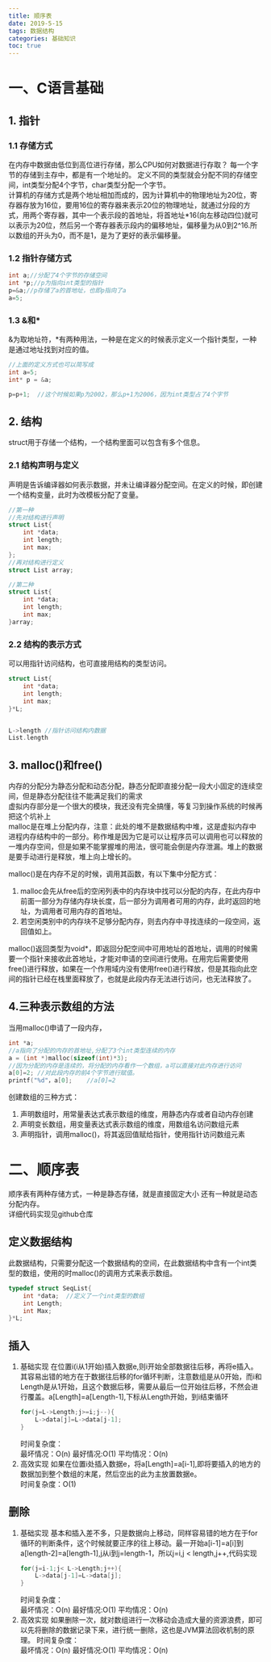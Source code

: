 ```yaml
---
title: 顺序表
date: 2019-5-15
tags: 数据结构
categories: 基础知识
toc: true
---
```



# 一、C语言基础
## 1. 指针
### 1.1 存储方式
在内存中数据由低位到高位进行存储，那么CPU如何对数据进行存取？
每一个字节的存储到主存中，都是有一个地址的。
定义不同的类型就会分配不同的存储空间，int类型分配4个字节，char类型分配一个字节。  
计算机的存储方式是两个地址相加而成的，因为计算机中的物理地址为20位，寄存器存放为16位，要用16位的寄存器来表示20位的物理地址，就通过分段的方式，用两个寄存器，其中一个表示段的首地址，将首地址*16(向左移动四位)就可以表示为20位，然后另一个寄存器表示段内的偏移地址，偏移量为从0到2^16.所以数组的开头为0，而不是1，是为了更好的表示偏移量。
### 1.2 指针存储方式
```c
int a;//分配了4个字节的存储空间
int *p;//p为指向int类型的指针
p=&a;//p存储了a的首地址，也即p指向了a
a=5;
```
### 1.3 &和*
&为取地址符，*有两种用法，一种是在定义的时候表示定义一个指针类型，一种是通过地址找到对应的值。
```c
//上面的定义方式也可以简写成
int a=5;
int* p = &a;

p=p+1;  //这个时候如果p为2002，那么p+1为2006，因为int类型占了4个字节
```
## 2. 结构
struct用于存储一个结构，一个结构里面可以包含有多个信息。
### 2.1 结构声明与定义
声明是告诉编译器如何表示数据，并未让编译器分配空间。在定义的时候，即创建一个结构变量，此时为改模板分配了变量。
```c
//第一种
//先对结构进行声明
struct List{
    int *data;
    int length;
    int max;
};
//再对结构进行定义
struct List array;

//第二种
struct List{
    int *data;
    int length;
    int max;
}array;
```
### 2.2 结构的表示方式
可以用指针访问结构，也可直接用结构的类型访问。
```c
struct List{
    int *data;
    int length;
    int max;
}*L;


L->length //指针访问结构内数据
List.length 
```

## 3. malloc()和free()
内存的分配分为静态分配和动态分配，静态分配即直接分配一段大小固定的连续空间，但是静态分配往往不能满足我们的需求  
虚拟内存部分是一个很大的模块，我还没有完全搞懂，等复习到操作系统的时候再把这个坑补上     
malloc是在堆上分配内存，注意：此处的堆不是数据结构中堆，这是虚拟内存中进程内存结构中的一部分。称作堆是因为它是可以让程序员可以调用也可以释放的一堆内存空间，但是如果不能掌握堆的用法，很可能会倒是内存泄漏。堆上的数据是要手动进行是释放，堆上向上增长的。   

malloc()是在内存不足的时候，调用其函数，有以下集中分配方式：   
1. malloc会先从free后的空闲列表中的内存块中找可以分配的内存，在此内存中前面一部分为存储内存块长度，后一部分为调用者可用的内存，此时返回的地址，为调用者可用内存的首地址。
2. 若空闲类别中的内存块不足够分配内存，则去内存中寻找连续的一段空间，返回值如上。
   
malloc()返回类型为void*，即返回分配空间中可用地址的首地址，调用的时候需要一个指针来接收此首地址，才能对申请的空间进行使用。在用完后需要使用free()进行释放，如果在一个作用域内没有使用free()进行释放，但是其指向此空间的指针已经在栈里面释放了，也就是此段内存无法进行访问，也无法释放了。
## 4.三种表示数组的方法
当用malloc()申请了一段内存，
```c
int *a;
//a指向了分配的内存的首地址,分配了3个int类型连续的内存
a = (int *)malloc(sizeof(int)*3);
//因为分配的内存是连续的，将分配的内存看作一个数组，a可以直接对此内存进行访问
a[0]=2; //对此段内存的前4个字节进行赋值。
printf("%d"，a[0];    //a[0]=2
```


创建数组的三种方式：
1. 声明数组时，用常量表达式表示数组的维度，用静态内存或者自动内存创建
2. 声明变长数组，用变量表达式表示数组的维度，用数组名访问数组元素
3. 声明指针，调用malloc()，将其返回值赋给指针，使用指针访问数组元素

# 二、顺序表

顺序表有两种存储方式，一种是静态存储，就是直接固定大小
还有一种就是动态分配内存。   
详细代码实现见github仓库  

## 定义数据结构
此数据结构，只需要分配这一个数据结构的空间，在此数据结构中含有一个int类型的数组，使用的时malloc()的调用方式来表示数组。
```c
typedef struct SeqList{
    int *data;  //定义了一个int类型的数组
    int Length;
    int Max;
}*L;

```

## 插入
1. 基础实现
   在位置i(i从1开始)插入数据e,则i开始全部数据往后移，再将e插入。其容易出错的地方在于数据往后移的for循环判断，注意数组是从0开始，而i和Length是从1开始，且这个数据后移，需要从最后一位开始往后移，不然会进行覆盖。a[Length]=a[Length-1],下标从Length开始，到i结束循环
   ```c
   for(j=L->Length;j>=i;j--){
       L->data[j]=L->data[j-1];
   }
   ```
   时间复杂度：  
   最坏情况：O(n)
   最好情况:O(1)
   平均情况：O(n)
2. 高效实现
   如果在位置i处插入数据e，将a[Length]=a[i-1],即将要插入的地方的数据加到整个数组的末尾，然后空出的此为主放置数据e。   
   时间复杂度：O(1)

## 删除
1. 基础实现
   基本和插入差不多，只是数据向上移动，同样容易错的地方在于for循环的判断条件，这个时候就要正序的往上移动。最一开始a[i-1]=a[i]到a[length-2]=a[length-1],j从i到j=length-1，所以j=i,j < length,j++,代码实现
   ```c
   for(j=i-1;j< L->Length;j++){
       L->data[j-1]=L->data[j];
   }
   ```
    时间复杂度：  
   最坏情况：O(n)
   最好情况:O(1)
   平均情况：O(n)
2. 高效实现
    如果删除一次，就对数组进行一次移动会造成大量的资源浪费，即可以先将删除的数据记录下来，进行统一删除，这也是JVM算法回收机制的原理。
       时间复杂度：  
   最坏情况：O(n)
   最好情况:O(1)
   平均情况：O(n)


